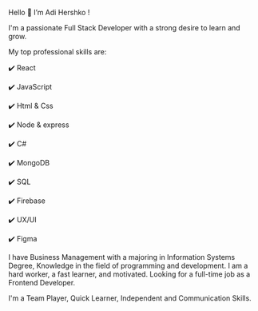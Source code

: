 Hello 👋 I’m Adi Hershko !

I'm a passionate Full Stack Developer with a strong desire to learn and grow.

My top professional skills are:

✔️ React

✔️ JavaScript  

✔️ Html & Css

✔️ Node & express

✔️ C#

✔️ MongoDB

✔️ SQL

✔️ Firebase

✔️ UX/UI

✔️ Figma

I have Business Management with a majoring in Information Systems Degree, Knowledge in the field of programming and development. I am a hard worker, a fast learner, and motivated. Looking for a full-time job as a Frontend Developer.

I'm a Team Player, Quick Learner, Independent and Communication Skills.
